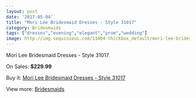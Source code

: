 ```yaml
---
layout: post
date: '2017-05-04'
title: "Mori Lee Bridesmaid Dresses - Style 31017"
category: Bridesmaids
tags: ["dresses","evening","elegant","prom","wedding"]
image: http://img.sequinious.com/11404-thickbox_default/mori-lee-bridesmaid-dresses-style-31017.jpg
---
```

Mori Lee Bridesmaid Dresses - Style 31017

On Sales: **$229.99**
<a href="https://www.sequinious.com/bridesmaids/5213-mori-lee-bridesmaid-dresses-style-31017.html"><amp-img layout="responsive" width="600" height="600" src="//img.sequinious.com/11404-thickbox_default/mori-lee-bridesmaid-dresses-style-31017.jpg" alt="Mori Lee Bridesmaid Dresses - Style 31017 0" /></a>
<a href="https://www.sequinious.com/bridesmaids/5213-mori-lee-bridesmaid-dresses-style-31017.html"><amp-img layout="responsive" width="600" height="600" src="//img.sequinious.com/11406-thickbox_default/mori-lee-bridesmaid-dresses-style-31017.jpg" alt="Mori Lee Bridesmaid Dresses - Style 31017 1" /></a>
<a href="https://www.sequinious.com/bridesmaids/5213-mori-lee-bridesmaid-dresses-style-31017.html"><amp-img layout="responsive" width="600" height="600" src="//img.sequinious.com/11405-thickbox_default/mori-lee-bridesmaid-dresses-style-31017.jpg" alt="Mori Lee Bridesmaid Dresses - Style 31017 2" /></a>

Buy it: [Mori Lee Bridesmaid Dresses - Style 31017](https://www.sequinious.com/bridesmaids/5213-mori-lee-bridesmaid-dresses-style-31017.html "Mori Lee Bridesmaid Dresses - Style 31017")

View more: [Bridesmaids](https://www.sequinious.com/3-bridesmaids "Bridesmaids")